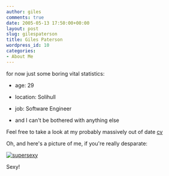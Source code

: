 ```yaml
---
author: giles
comments: true
date: 2005-05-13 17:50:00+00:00
layout: post
slug: gilespaterson
title: Giles Paterson
wordpress_id: 10
categories:
- About Me
---
```


for now just some boring vital statistics:




  * age: 29


  * location: Solihull


  * job: Software Engineer


  * and I can't be bothered with anything else


Feel free to take a look at my probably massively out of date [cv](/cv/cv.pdf)
  


Oh, and here's a picture of me, if you're really desparate:



[![supersexy](http://farm1.static.flickr.com/206/477290228_6b665b38d5_m.jpg)](http://www.flickr.com/photos/gpaterson/477290228/)



Sexy!
